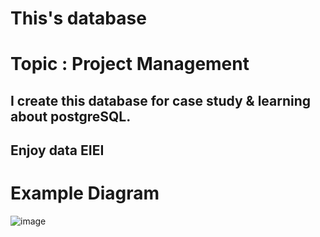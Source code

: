 # This's database
# Topic : Project Management

## I create this database for case study & learning about postgreSQL.
## Enjoy data EIEI

# Example Diagram
![image](https://github.com/KidsadakornNuallaoong/ProjectManagementDB/assets/121489701/3e3c12b7-2cc8-46cf-b46b-73caa9ec0c35)
